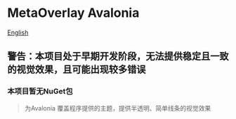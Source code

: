 ﻿# MetaOverlay Avalonia

[English](./README.md "README")

## 警告：本项目处于早期开发阶段，无法提供稳定且一致的视觉效果，且可能出现较多错误

### 本项目暂无NuGet包

> 为Avalonia 覆盖程序提供的主题，提供半透明、简单线条的视觉效果